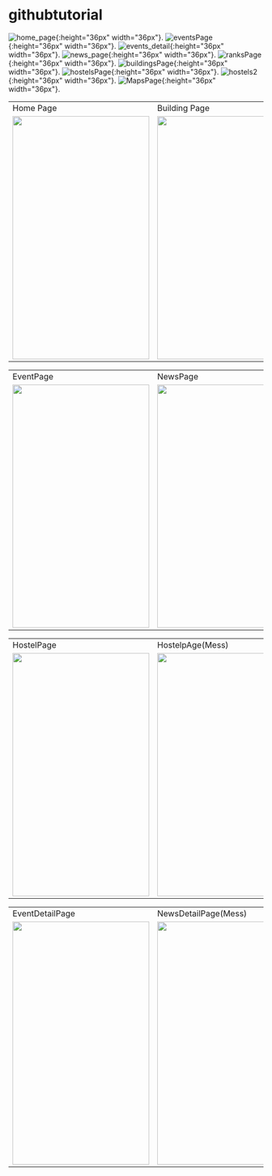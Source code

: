 # githubtutorial

![home_page](https://user-images.githubusercontent.com/54366663/94993413-7b89aa00-05ae-11eb-8fdb-a12aa1e65885.jpeg){:height="36px" width="36px"}.
![eventsPage](https://user-images.githubusercontent.com/54366663/94993536-67927800-05af-11eb-86a1-ff1fbbb98e85.jpeg){:height="36px" width="36px"}.
![events_detail](https://user-images.githubusercontent.com/54366663/94993539-6e20ef80-05af-11eb-9ba5-1b9b683b2d58.jpeg){:height="36px" width="36px"}.
![news_page](https://user-images.githubusercontent.com/54366663/94993542-724d0d00-05af-11eb-9138-68db87196992.jpeg){:height="36px" width="36px"}.
![ranksPage](https://user-images.githubusercontent.com/54366663/94993552-7711c100-05af-11eb-96e9-f74efbfcc5a4.jpeg){:height="36px" width="36px"}.
![buildingsPage](https://user-images.githubusercontent.com/54366663/94993555-7d07a200-05af-11eb-81fc-9605556f2817.jpeg){:height="36px" width="36px"}.
![hostelsPage](https://user-images.githubusercontent.com/54366663/94993557-8264ec80-05af-11eb-8cda-ee6cb1890abb.jpeg){:height="36px" width="36px"}.
![hostels2](https://user-images.githubusercontent.com/54366663/94993561-87c23700-05af-11eb-9a01-fbdafe93af3d.jpeg){:height="36px" width="36px"}.
![MapsPage](https://user-images.githubusercontent.com/54366663/94993566-914b9f00-05af-11eb-9f8d-0a77a0419ced.jpeg){:height="36px" width="36px"}.

<table>
  <tr>
    <td>Home Page</td>
     <td>Building Page</td>
     <td>MapPage</td>
  </tr>
  <tr>
    <td><img src="https://user-images.githubusercontent.com/54366663/94993413-7b89aa00-05ae-11eb-8fdb-a12aa1e65885.jpeg" width=270 height=480></td>
    <td><img src="https://user-images.githubusercontent.com/54366663/94993555-7d07a200-05af-11eb-81fc-9605556f2817.jpeg" width=270 height=480></td>
    <td><img src="https://user-images.githubusercontent.com/54366663/94993566-914b9f00-05af-11eb-9f8d-0a77a0419ced.jpeg" width=270 height=480></td>
  </tr>
 </table>
 
 
 
 <table>
  <tr>
    <td>EventPage</td>
     <td>NewsPage</td>
     <td>AwardsPage</td>
  </tr>
  <tr>
    <td><img src="https://user-images.githubusercontent.com/54366663/94993536-67927800-05af-11eb-86a1-ff1fbbb98e85.jpeg" width=270 height=480></td>
    <td><img src="https://user-images.githubusercontent.com/54366663/94993542-724d0d00-05af-11eb-9138-68db87196992.jpeg" width=270 height=480></td>
    <td><img src="https://user-images.githubusercontent.com/54366663/94993552-7711c100-05af-11eb-96e9-f74efbfcc5a4.jpeg" width=270 height=480></td>
  </tr>
 </table>
 
 <table>
  <tr>
    <td>HostelPage</td>
     <td>HostelpAge(Mess)</td>
     
  </tr>
  <tr>
    <td><img src="https://user-images.githubusercontent.com/54366663/94993557-8264ec80-05af-11eb-8cda-ee6cb1890abb.jpeg" width=270 height=480></td>
    <td><img src="https://user-images.githubusercontent.com/54366663/94993561-87c23700-05af-11eb-9a01-fbdafe93af3d.jpeg" width=270 height=480></td>   
  </tr>
 </table>
 
  <table>
  <tr>
    <td>EventDetailPage</td>
     <td>NewsDetailPage(Mess)</td>
     
  </tr>
  <tr>
    <td><img src="https://user-images.githubusercontent.com/54366663/94993539-6e20ef80-05af-11eb-9ba5-1b9b683b2d58.jpeg" width=270 height=480></td>
    <td><img src="https://user-images.githubusercontent.com/54366663/94993413-7b89aa00-05ae-11eb-8fdb-a12aa1e65885.jpeg" width=270 height=480></td>   
  </tr>
 </table>
